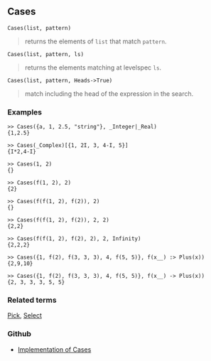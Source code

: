 ## Cases

``` 
Cases(list, pattern)
```
> returns the elements of `list` that match `pattern`.

```
Cases(list, pattern, ls)
```
> returns the elements matching at levelspec `ls`.

```
Cases(list, pattern, Heads->True)
```
> match including the head of the expression in the search.

### Examples

```
>> Cases({a, 1, 2.5, "string"}, _Integer|_Real)
{1,2.5}

>> Cases(_Complex)[{1, 2I, 3, 4-I, 5}]
{I*2,4-I}
 
>> Cases(1, 2)
{}
 
>> Cases(f(1, 2), 2)
{2}
 
>> Cases(f(f(1, 2), f(2)), 2)
{}
 
>> Cases(f(f(1, 2), f(2)), 2, 2)
{2,2}
 
>> Cases(f(f(1, 2), f(2), 2), 2, Infinity)
{2,2,2}
 
>> Cases({1, f(2), f(3, 3, 3), 4, f(5, 5)}, f(x__) :> Plus(x))
{2,9,10}
 
>> Cases({1, f(2), f(3, 3, 3), 4, f(5, 5)}, f(x__) -> Plus(x))
{2, 3, 3, 3, 5, 5}
```


### Related terms 
[Pick](Pick.md), [Select](Select.md)

### Github

* [Implementation of Cases](https://github.com/axkr/symja_android_library/blob/master/symja_android_library/matheclipse-core/src/main/java/org/matheclipse/core/builtin/ListFunctions.java#L1104) 
